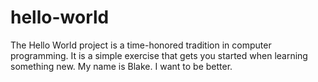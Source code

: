 # hello-world
The Hello World project is a time-honored tradition in computer programming. It is a simple exercise that gets you started when learning something new.
My name is Blake. I want to be better.
